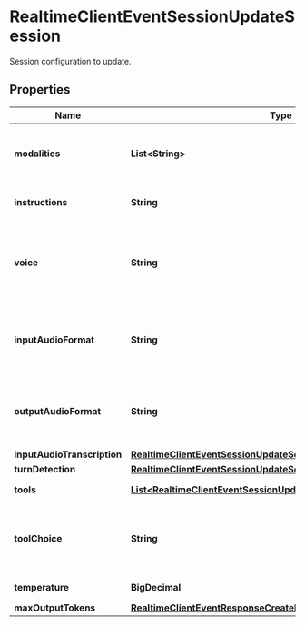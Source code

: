

# RealtimeClientEventSessionUpdateSession

Session configuration to update.

## Properties

| Name | Type | Description | Notes |
|------------ | ------------- | ------------- | -------------|
|**modalities** | **List&lt;String&gt;** | The set of modalities the model can respond with. To disable audio, set this to [\&quot;text\&quot;]. |  [optional] |
|**instructions** | **String** | The default system instructions prepended to model calls. |  [optional] |
|**voice** | **String** | The voice the model uses to respond - one of &#x60;alloy&#x60;, &#x60;echo&#x60;, or  &#x60;shimmer&#x60;. Cannot be changed once the model has responded with audio  at least once. |  [optional] |
|**inputAudioFormat** | **String** | The format of input audio. Options are \&quot;pcm16\&quot;, \&quot;g711_ulaw\&quot;, or \&quot;g711_alaw\&quot;. |  [optional] |
|**outputAudioFormat** | **String** | The format of output audio. Options are \&quot;pcm16\&quot;, \&quot;g711_ulaw\&quot;, or \&quot;g711_alaw\&quot;. |  [optional] |
|**inputAudioTranscription** | [**RealtimeClientEventSessionUpdateSessionInputAudioTranscription**](RealtimeClientEventSessionUpdateSessionInputAudioTranscription.md) |  |  [optional] |
|**turnDetection** | [**RealtimeClientEventSessionUpdateSessionTurnDetection**](RealtimeClientEventSessionUpdateSessionTurnDetection.md) |  |  [optional] |
|**tools** | [**List&lt;RealtimeClientEventSessionUpdateSessionToolsInner&gt;**](RealtimeClientEventSessionUpdateSessionToolsInner.md) | Tools (functions) available to the model. |  [optional] |
|**toolChoice** | **String** | How the model chooses tools. Options are \&quot;auto\&quot;, \&quot;none\&quot;, \&quot;required\&quot;, or specify a function. |  [optional] |
|**temperature** | **BigDecimal** | Sampling temperature for the model. |  [optional] |
|**maxOutputTokens** | [**RealtimeClientEventResponseCreateResponseMaxOutputTokens**](RealtimeClientEventResponseCreateResponseMaxOutputTokens.md) |  |  [optional] |



